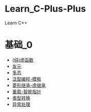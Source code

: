 # Learn_C-Plus-Plus
Learn C++

# 基础_0
+ [(纯)虚函数](https://github.com/geyixin/Learn_C-Plus-Plus/blob/master/2019-1-8-C%2B%2B_(%E7%BA%AF)%E8%99%9A%E5%87%BD%E6%95%B0.md)
+ [友元](https://github.com/geyixin/Learn_C-Plus-Plus/blob/master/2019-1-8-C%2B%2B_%E5%8F%8B%E5%85%83.md)
+ [多态](https://github.com/geyixin/Learn_C-Plus-Plus/blob/master/2019-1-8-C%2B%2B_%E5%A4%9A%E6%80%81.md)
+ [泛型编程-模板](https://github.com/geyixin/Learn_C-Plus-Plus/blob/master/2019-1-8-C%2B%2B_%E6%B3%9B%E5%9E%8B%E7%BC%96%E7%A8%8B-%E6%A8%A1%E6%9D%BF.md)
+ [菱形继承-虚继承](https://github.com/geyixin/Learn_C-Plus-Plus/blob/master/2019-1-8-C%2B%2B_%E8%8F%B1%E5%BD%A2%E7%BB%A7%E6%89%BF-%E8%99%9A%E7%BB%A7%E6%89%BF.md)
+ [重载-智能指针](https://github.com/geyixin/Learn_C-Plus-Plus/blob/master/2019-1-8-C%2B%2B_%E9%87%8D%E8%BD%BD-%E6%99%BA%E8%83%BD%E6%8C%87%E9%92%88.md)
+ [类型转换](https://github.com/geyixin/Learn_C-Plus-Plus/blob/master/2019-1-8-C%2B%2B_%E7%B1%BB%E5%9E%8B%E8%BD%AC%E6%8D%A2.md)
+ [异常处理](https://github.com/geyixin/Learn_C-Plus-Plus/blob/master/2019-1-8-C%2B%2B_%E5%BC%82%E5%B8%B8%E5%A4%84%E7%90%86.md)
